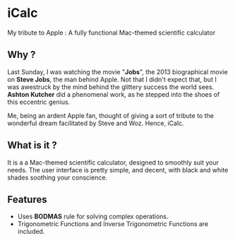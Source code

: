# iCalc
My tribute to Apple : A fully functional Mac-themed scientific calculator

## Why ?
Last Sunday, I was watching the movie "**Jobs**", the 2013 biographical movie on **Steve Jobs**, the man behind Apple. Not that I didn't expect that, but I was awestruck by the mind behind the glittery success the world sees.
**Ashton Kutcher** did a phenomenal work, as he stepped into the shoes of this eccentric genius.

Me, being an ardent Apple fan, thought of giving a sort of tribute to the wonderful dream facilitated by Steve and Woz.
Hence, iCalc.

## What is it ?
It is a a Mac-themed scientific calculator, designed to smoothly suit your needs. The user interface is pretty simple, and decent, with black and white shades soothing your conscience.

## Features

* Uses **BODMAS** rule for solving complex operations.
* Trigonometric Functions and Inverse Trigonometric Functions are included.
